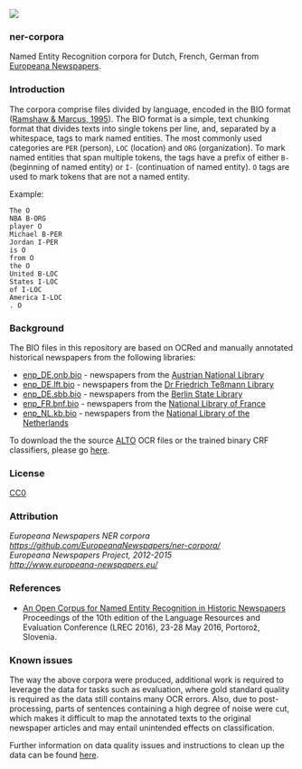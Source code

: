 <a href="http://www.europeana-newspapers.eu/"><img src=http://www.europeana-newspapers.eu/wp-content/uploads/2013/09/europeana_newspapers_forwebsite1.jpg></a> 

### ner-corpora
Named Entity Recognition corpora for Dutch, French, German from [Europeana Newspapers](http://www.europeana-newspapers.eu/named-entity-recognition-for-digitised-newspapers/).

### Introduction

The corpora comprise files divided by language, encoded in the BIO format ([Ramshaw & Marcus, 1995](http://www.aclweb.org/anthology/W/W95/W95-0107.pdf)). The BIO format is a simple, text chunking format that divides texts into single tokens per line, and, separated by a whitespace, tags to mark named entities. The most commonly used categories are ```PER``` (person), ```LOC``` (location) and ```ORG``` (organization). To mark named entities that span multiple tokens, the tags have a prefix of either ```B-``` (beginning of named entity) or ```I-``` (continuation of named entity). ```O``` tags are used to mark tokens that are not a named entity.

Example:
```
The O
NBA B-ORG
player O
Michael B-PER
Jordan I-PER
is O
from O
the O
United B-LOC
States I-LOC
of I-LOC
America I-LOC
. O
```

### Background

The BIO files in this repository are based on OCRed and manually annotated historical newspapers from the following libraries:

* [enp_DE.onb.bio](https://github.com/EuropeanaNewspapers/ner-corpora/tree/master/enp_DE.onb.bio) - newspapers from the [Austrian National Library](http://www.theeuropeanlibrary.org/tel4/newspapers/gallery?provider-id=P01252)
* [enp_DE.lft.bio](https://github.com/EuropeanaNewspapers/ner-corpora/tree/master/enp_DE.lft.bio) - newspapers from the [Dr Friedrich Teßmann Library](http://www.theeuropeanlibrary.org/tel4/newspapers/gallery?provider-id=P02013)
* [enp_DE.sbb.bio](https://github.com/EuropeanaNewspapers/ner-corpora/tree/master/enp_DE.sbb.bio) - newspapers from the [Berlin State Library](http://www.theeuropeanlibrary.org/tel4/newspapers/gallery?provider-id=P01606)
* [enp_FR.bnf.bio](https://github.com/EuropeanaNewspapers/ner-corpora/tree/master/enp_FR.bnf.bio) - newspapers from the [National Library of France](http://www.theeuropeanlibrary.org/tel4/newspapers/gallery?provider-id=P01190)
* [enp_NL.kb.bio](https://github.com/EuropeanaNewspapers/ner-corpora/tree/master/enp_NL.kb.bio) - newspapers from the [National Library of the Netherlands](http://www.theeuropeanlibrary.org/tel4/newspapers/gallery?provider-id=P01350)

To download the the source [ALTO](http://www.loc.gov/standards/alto/) OCR files or the trained binary CRF classifiers, please go [here](http://lab.kb.nl/dataset/europeana-newspapers-ner#access).

### License 

[CC0](https://creativecommons.org/publicdomain/zero/1.0/)

### Attribution 

*Europeana Newspapers NER corpora*       
*https://github.com/EuropeanaNewspapers/ner-corpora/*    
*Europeana Newspapers Project, 2012-2015*     
*http://www.europeana-newspapers.eu/*   

### References

* [An Open Corpus for Named Entity Recognition in Historic Newspapers](http://www.lrec-conf.org/proceedings/lrec2016/summaries/110.html)  
Proceedings of the 10th edition of the Language Resources and Evaluation Conference (LREC 2016), 23-28 May 2016, Portorož, Slovenia.

### Known issues

The way the above corpora were produced, additional work is required to leverage the data for tasks such as evaluation, where gold standard quality is required as the data still contains many OCR errors. Also, due to post-processing, parts of sentences containing a high degree of noise were cut, which makes it difficult to map the annotated texts to the original newspaper articles and may entail unintended effects on classification.

Further information on data quality issues and instructions to clean up the data can be found [here](https://github.com/EuropeanaNewspapers/ner-corpora/wiki/Corpus-cleanup).

